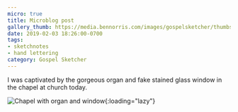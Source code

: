 ```yaml
---
micro: true
title: Microblog post
gallery_thumb: https://media.bennorris.com/images/gospelsketcher/thumbs/feb-19-organ-window.png
date: 2019-02-03 18:26:00-0700
tags:
- sketchnotes
- hand lettering
category: Gospel Sketcher
---
```


I was captivated by the gorgeous organ and fake stained glass window in the chapel at church today.

![Chapel with organ and window](https://media.bennorris.com/images/gospelsketcher/general/feb-19-organ-window.png){:loading="lazy"}
